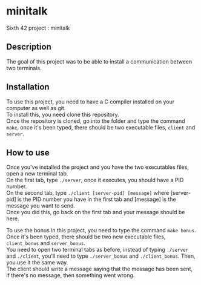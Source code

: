 # minitalk
Sixth 42 project : minitalk

## Description
The goal of this project was to be able to install a communication between two terminals.

## Installation
To use this project, you need to have a C compiler installed on your computer as well as git.  
To install this, you need clone this repository.   
Once the repository is cloned, go into the folder and type the command `make`, once it's been typed, there should be two executable files, `client` and `server`.

## How to use
Once you've installed the project and you have the two executables files, open a new terminal tab.  
On the first tab, type `./server`, once it executes, you should have a PID number.  
On the second tab, type `./client [server-pid] [message]` where [server-pid] is the PID number you have in the first tab and [message] is the message you want to send.  
Once you did this, go back on the first tab and your message should be here.

To use the bonus in this project, you need to type the command `make bonus`. Once it's been typed, there should be two new executable files, `client_bonus` and `server_bonus`.  
You need to open two terminal tabs as before, instead of typing `./server` and `./client`, you'll need to type `./server_bonus` and `./client_bonus`. Then, you use it the same way.  
The client should write a message saying that the message has been sent, if there's no message, then something went wrong.
